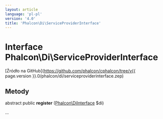 ```yaml
---
layout: article
language: 'pl-pl'
version: '4.0'
title: 'Phalcon\Di\ServiceProviderInterface'
---
```

# Interface **Phalcon\Di\ServiceProviderInterface**

[Źródło na GitHub](https://github.com/phalcon/cphalcon/tree/v{{ page.version }}.0/phalcon/di/serviceproviderinterface.zep)

## Metody

abstract public **register** ([Phalcon\DiInterface](Phalcon_DiInterface) $di)

...